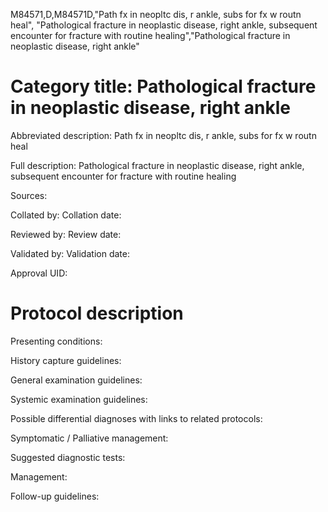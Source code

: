 M84571,D,M84571D,"Path fx in neopltc dis, r ankle, subs for fx w routn heal", "Pathological fracture in neoplastic disease, right ankle, subsequent encounter for fracture with routine healing","Pathological fracture in neoplastic disease, right ankle"
# Category title: Pathological fracture in neoplastic disease, right ankle

Abbreviated description: Path fx in neopltc dis, r ankle, subs for fx w routn heal

Full description: Pathological fracture in neoplastic disease, right ankle, subsequent encounter for fracture with routine healing

Sources:

Collated by:
Collation date:

Reviewed by:
Review date:

Validated by:
Validation date:

Approval UID:

# Protocol description

Presenting conditions:

History capture guidelines:

General examination guidelines:

Systemic examination guidelines:

Possible differential diagnoses with links to related protocols:

Symptomatic / Palliative management:

Suggested diagnostic tests:

Management:

Follow-up guidelines:
